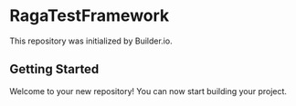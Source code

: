 # RagaTestFramework

This repository was initialized by Builder.io.

## Getting Started

Welcome to your new repository! You can now start building your project.
